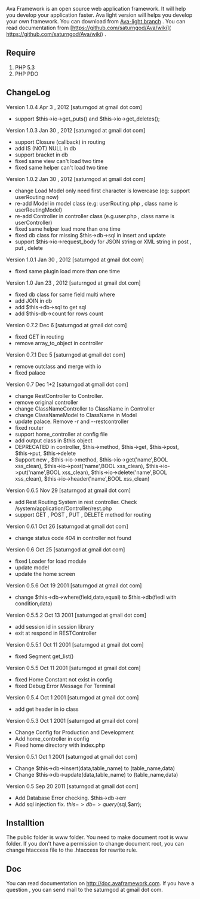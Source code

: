 Ava Framework is an open source web application framework. It will help you develop your application faster. Ava light version will helps you develop your own framework. You can download from [Ava-light branch](https://github.com/saturngod/Ava/tree/ava-lite) . You can read documentation from [https://github.com/saturngod/Ava/wiki]( https://github.com/saturngod/Ava/wiki) .

## Require

 1. PHP 5.3
 2. PHP PDO


## ChangeLog

Version 1.0.4 Apr 3 , 2012 [saturngod at gmail dot com]

* support $this->io->get_puts() and $this->io->get_deletes();

Version 1.0.3 Jan 30 , 2012 [saturngod at gmail dot com]

* support Closure (callback) in routing
* add IS (NOT) NULL in db
* support bracket in db
* fixed same view can't load two time
* fixed same helper can't load two time

Version 1.0.2 Jan 30 , 2012 [saturngod at gmail dot com]

* change Load Model only need first character is lowercase (eg: support userRouting now)
* re-add Model in model class (e.g: userRouting.php , class name is userRoutingModel)
* re-add Controller in controller class (e.g.user.php , class name is userController)
* fixed same helper load more than one time
* fixed db class for missing $this->db->sql in insert and update
* support $this->io->request_body for JSON string or XML string in post , put , delete

Version 1.0.1 Jan 30 , 2012 [saturngod at gmail dot com]

* fixed same plugin load more than one time

Version 1.0 Jan 23 , 2012 [saturngod at gmail dot com]

* fixed db class for same field multi where
* add JOIN in db
* add $this->db->sql to get sql
* add $this-db->count for rows count

Version 0.7.2 Dec 6 [saturngod at gmail dot com]

* fixed GET in routing
* remove array_to_object in controller

Version 0.7.1 Dec 5 [saturngod at gmail dot com]

* remove outclass and merge with io
* fixed palace

Version 0.7 Dec 1+2 [saturngod at gmail dot com]

* change RestController to Controller.
* remove original controller
* change ClassNameController to ClassName in Controller
* change ClassNameModel to ClassName in Model
* update palace. Remove -r and --restcontroller
* fixed router
* support home_controller at config file
* add output class in $this object
* DEPRECATED in controller, $this->method, $this->get, $this->post, $this->put, $this->delete
* Support new , $this->io->method, $this->io->get('name',BOOL xss_clean), $this->io->post('name',BOOL xss_clean), $this->io->put('name',BOOL xss_clean), $this->io->delete('name',BOOL xss_clean), $this->io->header('name',BOOL xss_clean)



Version 0.6.5 Nov 29 [saturngod at gmail dot com]

* add Rest Routing System in rest controller. Check /system/application/Controller/rest.php
* support GET , POST , PUT , DELETE method for routing

Version 0.6.1 Oct 26 [saturngod at gmail dot com]

* change status code 404 in controller not found

Version 0.6 Oct 25 [saturngod at gmail dot com]

* fixed Loader for load module
* update model
* update the home screen

Version 0.5.6 Oct 19 2001 [saturngod at gmail dot com]

* change $this->db->where(field,data,equal) to $this->db(fiedl with condition,data)

Version 0.5.5.2 Oct 13 2001 [saturngod at gmail dot com]

* add session id in session library
* exit at respond in RESTController

Version 0.5.5.1 Oct 11 2001 [saturngod at gmail dot com]

* fixed Segment get_list()

Version 0.5.5 Oct 11 2001 [saturngod at gmail dot com]

* fixed Home Constant not exist in config
* fixed Debug Error Message For Terminal

Version 0.5.4 Oct 1 2001 [saturngod at gmail dot com]

* add get header in io class

Version 0.5.3 Oct 1 2001 [saturngod at gmail dot com]

* Change Config for Production and Development
* Add home_controller in config
* Fixed home directory with index.php

Version 0.5.1 Oct 1 2001 [saturngod at gmail dot com]

* Change $this->db->insert(data,table_name) to (table_name,data)
* Change $this->db->update(data,table_name) to (table_name,data)

Version 0.5 Sep 20 2011 [saturngod at gmail dot com]

* Add Database Error checking. $this->db->err
* Add sql injection fix. $this->db->query($sql,$arr);

## Installtion

The public folder is www folder. You need to make document root is www folder. If you don't have a permission to change document root, you can change htaccess file to the .htaccess for rewrite rule.

## Doc

You can read documentation on http://doc.avaframework.com. If you have a question , you can send mail to the saturngod at gmail dot com.